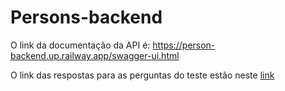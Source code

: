 # Persons-backend

O link da documentação da API é: https://person-backend.up.railway.app/swagger-ui.html

O link das respostas para as perguntas do teste estão neste [link](https://github.com/andr30z/person-backend/blob/main/avaliao_desenvolvedor_backend%20-%20resposta.pdf)
 
